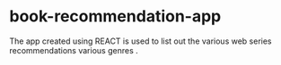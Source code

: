# book-recommendation-app

The app created using REACT is used to list out the various web series recommendations various genres .
